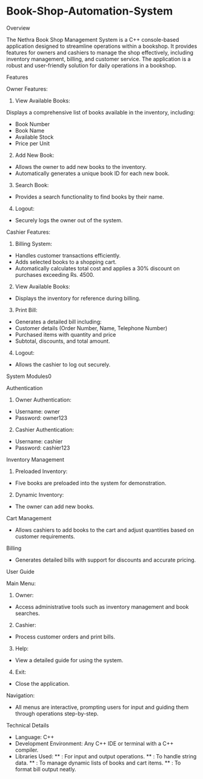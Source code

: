 # Book-Shop-Automation-System

Overview

The Nethra Book Shop Management System is a C++ console-based application designed to streamline operations within a bookshop. It provides features for owners and cashiers to manage the shop effectively, including inventory management, billing, and customer service. The application is a robust and user-friendly solution for daily operations in a bookshop.

Features

Owner Features:
1. View Available Books:

Displays a comprehensive list of books available in the inventory, including:
* Book Number
* Book Name
* Available Stock
* Price per Unit

2. Add New Book:

* Allows the owner to add new books to the inventory.
* Automatically generates a unique book ID for each new book.
  
3. Search Book:

* Provides a search functionality to find books by their name.

4. Logout:

* Securely logs the owner out of the system.

Cashier Features:

1. Billing System:

* Handles customer transactions efficiently.
* Adds selected books to a shopping cart.
* Automatically calculates total cost and applies a 30% discount on purchases exceeding Rs. 4500.

2. View Available Books:

* Displays the inventory for reference during billing.
  
3. Print Bill:

* Generates a detailed bill including:
* Customer details (Order Number, Name, Telephone Number)
* Purchased items with quantity and price
* Subtotal, discounts, and total amount.

4. Logout:

* Allows the cashier to log out securely.
  
System Modules0

Authentication

1. Owner Authentication:
* Username: owner
* Password: owner123
  
2. Cashier Authentication:
* Username: cashier
* Password: cashier123
  
Inventory Management

1. Preloaded Inventory:

* Five books are preloaded into the system for demonstration.

2. Dynamic Inventory:

* The owner can add new books.
  
Cart Management

* Allows cashiers to add books to the cart and adjust quantities based on customer requirements.
  
Billing
* Generates detailed bills with support for discounts and accurate pricing.
  
User Guide

Main Menu:
1. Owner:

* Access administrative tools such as inventory management and book searches.

2. Cashier:

* Process customer orders and print bills.

3. Help:

* View a detailed guide for using the system.
  
4. Exit:

* Close the application.

Navigation:

* All menus are interactive, prompting users for input and guiding them through operations step-by-step.

Technical Details
* Language: C++
* Development Environment: Any C++ IDE or terminal with a C++ compiler.
* Libraries Used:
 ** <iostream>: For input and output operations.
 ** <string>: To handle string data.
 ** <vector>: To manage dynamic lists of books and cart items.
 ** <iomanip>: To format bill output neatly.
